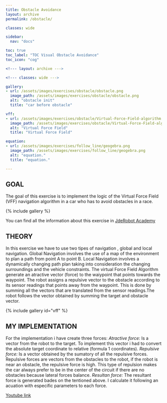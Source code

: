 ```yaml
---
title: Obstacle Avoidance
layout: archive
permalink: /obstacle/

classes: wide

sidebar:
  nav: "docs"

toc: true
toc_label: "TOC Visual Obstacle Avoidance"
toc_icon: "cog"

<!--- layout: archive --->

<!--- classes: wide --->

gallery:
- url: /assets/images/exercises/obstacle/obstacle.png
  image_path: /assets/images/exercises/obstacle/obstacle.png
  alt: "obstacle init"
  title: "car before obstacle"

vff:
- url: /assets/images/exercises/obstacle/Virtual-Force-Field-algorithm.png
  image_path: /assets/images/exercises/obstacle/Virtual-Force-Field-algorithm.png
  alt: "Virtual Force Field"
  title: "Virtual Force Field"

equation:
- url: /assets/images/exercises/follow_line/geogebra.png
  image_path: /assets/images/exercises/follow_line/geogebra.png
  alt: "equation."
  title: "equation."

---
```

## GOAL

The goal of this exercise is to implement the logic of the Virtual Force Field (VFF) navigation algorithm in a car who has to avoid obstacles in a race.

{% include gallery %}

You can find all the information about this exercise in [JdeRobot Academy](http://jderobot.github.io/RoboticsAcademy/exercises/MobileRobots/vacuum_cleaner)

## THEORY

In this exercise we have to use two tipes of navigation , global and local navigation. Global Navigation involves the use of a map of the environment to plan a path from point A to point B. Local Navigation involves a dynamically changing path plan taking into consideration the changing surroundings and the vehicle constraints. 
The virtual Force Field Algorithm generate an atractive vector (force) to the waiypoint that points towards the waypoint. The robot assigns a repulsive vector to the obstacle according to its sensor readings that points away from the waypoint. This is done by summing all the vectors that are translated from the sensor readings.The robot follows the vector obtained by summing the target and obstacle vector.

{% include gallery id="vff" %}

## MY IMPLEMENTATION

For the implementation i have create three forces:
*Atractive force:* Is a vector from the robot to the target. To implement this vector i had to convert the absolute target coordinate to relative (formula 1 coordinates). 
*Repulsive force:* Is a vector obtained by the sumatory of all the repulsive forces. Repulsive forces are vectors from the obstacles to the robot, if the robot is near an obstacle, the repulsive force is high. This type of repulsion makes the car always prefer to be in the center of the circuit if there are no obstacles because lateral forces balance.
*Resultan force:* The resultant force is generated bades on the tentioned above. I calculate it following an acuation with especific parameters to each force.


[Youtube link](https://www.youtube.com/watch?v=9kCj6eeHf3Y&t=1s)

